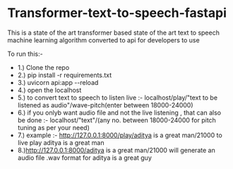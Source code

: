 # Transformer-text-to-speech-fastapi
This is a state of the art transformer based state of the art text to speech machine learning algorithm converted to api for developers to use

To run this:-
- 1.) Clone the repo
- 2.) pip install -r requirements.txt
- 3.) uvicorn api:app --reload
- 4.) open the localhost
- 5.) to convert text to speech to listen live :- localhost/play/"text to be listened as audio"/wave-pitch(enter between 18000-24000)
- 6.) if you onlyb want audio file and not the live listening , that can also be done :- localhost/"text"/(any no. between 18000-24000 for pitch tuning as per your need)
- 7.) example :- http://127.0.0.1:8000/play/aditya is a great man/21000 to live play aditya is a great man 
- 8.)http://127.0.0.1:8000/aditya is a great man/21000 will generate an audio file .wav format for aditya is a great guy
